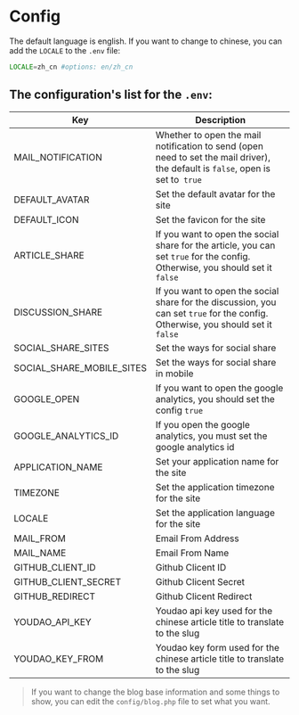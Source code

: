 # Config

The default language is english. If you want to change to chinese, you can add the `LOCALE` to the `.env` file:

```php
LOCALE=zh_cn #options: en/zh_cn
```

## The configuration's list for the `.env`:

| Key | Description |
| --- | --- |
| MAIL_NOTIFICATION | Whether to open the mail notification to send (open need to set the mail driver), the default is `false`, open is set to` true` |
| DEFAULT_AVATAR | Set the default avatar for the site |
| DEFAULT_ICON | Set the favicon for the site |
| ARTICLE_SHARE | If you want to open the social share for the article, you can set `true` for the config. Otherwise, you should set it `false` |
| DISCUSSION_SHARE | If you want to open the social share for the discussion, you can set `true` for the config. Otherwise, you should set it `false` |
| SOCIAL_SHARE_SITES | Set the ways for social share |
| SOCIAL_SHARE_MOBILE_SITES | Set the ways for social share in mobile |
| GOOGLE_OPEN | If you want to open the google analytics, you should set the config `true` |
| GOOGLE_ANALYTICS_ID | If you open the google analytics, you must set the google analytics id |
| APPLICATION_NAME | Set your application name for the site |
| TIMEZONE | Set the application timezone for the site |
| LOCALE | Set the application language for the site |
| MAIL_FROM | Email From Address |
| MAIL_NAME | Email From Name |
| GITHUB_CLIENT_ID | Github Clicent ID |
| GITHUB_CLIENT_SECRET | Github Clicent Secret |
| GITHUB_REDIRECT | Github Clicent Redirect |
| YOUDAO_API_KEY | Youdao api key used for the chinese article title to translate to the slug |
| YOUDAO_KEY_FROM | Youdao key form used for the chinese article title to translate to the slug |

> If you want to change the blog base information and some things to show, you can edit the `config/blog.php` file to set what you want.
